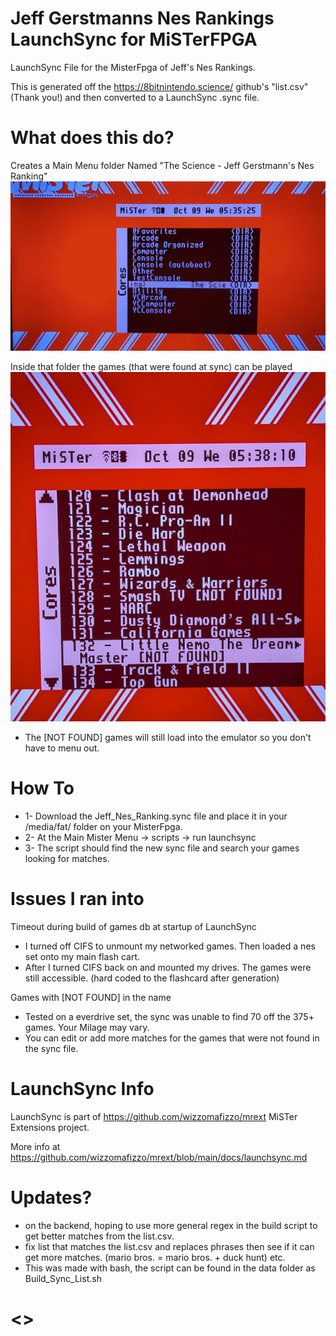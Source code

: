 # Jeff Gerstmanns Nes Rankings LaunchSync for MiSTerFPGA
LaunchSync File for the MisterFpga of Jeff's Nes Rankings.

This is generated off the https://8bitnintendo.science/ github's "list.csv" (Thank you!) and then converted to a LaunchSync .sync file.

# What does this do?
Creates a Main Menu folder Named "The Science - Jeff Gerstmann's Nes Ranking"
![alt text](https://github.com/chippon/Jeff-Gerstmanns-Nes-Rankings-LaunchSync/blob/df484dab997dd21d8122dfbd84b08a745ddeed51/data/Main_Menu_Science.gif)

 
Inside that folder the games (that were found at sync) can be played
![alt text](https://github.com/chippon/Jeff-Gerstmanns-Nes-Rankings-LaunchSync/raw/main/data/Game_List.png?raw=true)

* The [NOT FOUND] games will still load into the emulator so you don't have to menu out.
  
# How To
* 1- Download the Jeff_Nes_Ranking.sync file and place it in your /media/fat/ folder on your MisterFpga.
* 2- At the Main Mister Menu -> scripts -> run launchsync
* 3- The script should find the new sync file and search your games looking for matches.

# Issues I ran into
Timeout during build of games db at startup of LaunchSync
* I turned off CIFS to unmount my networked games. Then loaded a nes set onto my main flash cart.
* After I turned CIFS back on and mounted my drives. The games were still accessible. (hard coded to the flashcard after generation)
   
Games with [NOT FOUND] in the name
* Tested on a everdrive set, the sync was unable to find 70 off the 375+ games. Your Milage may vary.
* You can edit or add more matches for the games that were not found in the sync file.


# LaunchSync Info
LaunchSync is part of https://github.com/wizzomafizzo/mrext MiSTer Extensions project.

More info at https://github.com/wizzomafizzo/mrext/blob/main/docs/launchsync.md

# Updates?
* on the backend, hoping to use more general regex in the build script to get better matches from the list.csv.
* fix list that matches the list.csv and replaces phrases then see if it can get more matches. (mario bros. = mario bros. + duck hunt) etc.
* This was made with bash, the script can be found in the data folder as Build_Sync_List.sh

# <>
  
